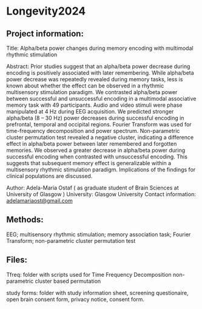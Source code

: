 # Longevity2024
## Project information:
Title:  Alpha/beta power changes during memory encoding with multimodal rhythmic stimulation

Abstract: Prior studies suggest that an alpha/beta power decrease during encoding is positively associated with later remembering. While alpha/beta power decrease was repeatedly revealed during memory tasks, less is known about whether the effect can be observed in a rhythmic multisensory stimulation paradigm. We contrasted alpha/beta power between successful and unsuccessful encoding in a multimodal associative memory task with 49 participants. Audio and video stimuli were phase manipulated at 4 Hz during EEG acquisition. We predicted stronger alpha/beta (8 – 30 Hz) power decreases during successful encoding in prefrontal, temporal and occipital regions. Fourier Transform was used for time-frequency decomposition and power spectrum. Non-parametric cluster permutation test revealed a negative cluster, indicating a difference effect in alpha/beta power between later remembered and forgotten memories. We observed a greater decrease in alpha/beta power during successful encoding when contrasted with unsuccessful encoding. This suggests that subsequent memory effect is generalizable within a multisensory rhythmic stimulation paradigm. Implications of the findings for clinical populations are discussed. 

Author: Adela-Maria Ostaf ( as graduate student of Brain Sciences at University of Glasgow )
University: Glasgow University
Contact information: adelamariaost@gmail.com
## Methods: 
EEG; multisensory rhythmic stimulation; memory association task; Fourier Transform; non-parametric cluster permutation test 
## Files:
Tfreq: folder with scripts used for Time Frequency Decomposition non-parametric cluster based permutation

study forms: folder with study information sheet, screening questionaire, open brain consent form, privacy notice, consent form. 
